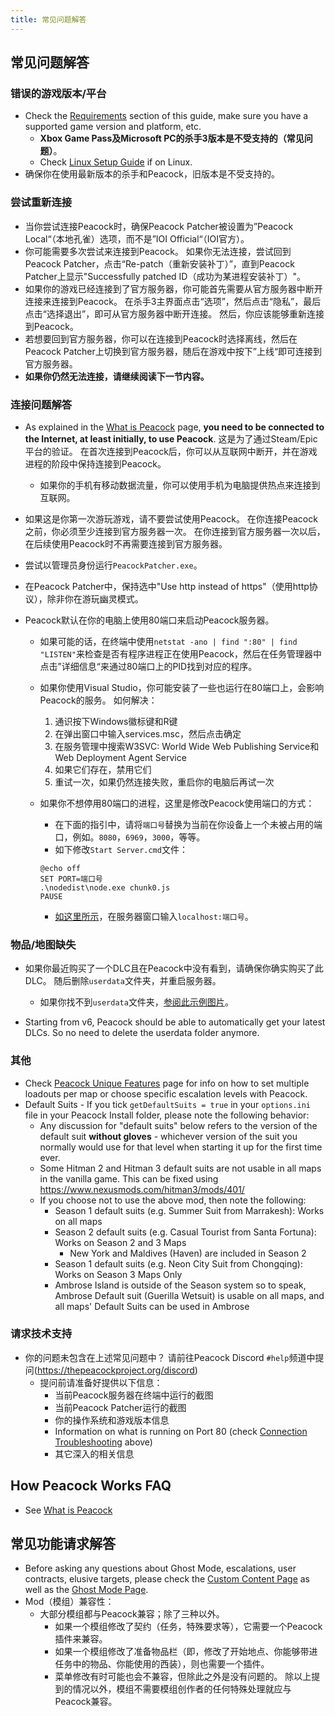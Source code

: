 ```yaml
---
title: 常见问题解答
---
```


## 常见问题解答

### 错误的游戏版本/平台

-   Check the [Requirements](./requirements.md) section of this guide, make sure you have a supported game version and platform, etc.
    -   **Xbox Game Pass及Microsoft PC的杀手3版本是不受支持的（常见问题）**。
    -   Check [Linux Setup Guide](../guides/./linux-setup.md) if on Linux.
-   确保你在使用最新版本的杀手和Peacock，旧版本是不受支持的。

### 尝试重新连接

-   当你尝试连接Peacock时，确保Peacock Patcher被设置为”Peacock Local“（本地孔雀）选项，而不是”IOI Official“（IOI官方）。
-   你可能需要多次尝试来连接到Peacock。 如果你无法连接，尝试回到Peacock Patcher，点击“Re-patch（重新安装补丁）”，直到Peacock Patcher上显示"Successfully patched ID（成功为某进程安装补丁）"。
-   如果你的游戏已经连接到了官方服务器，你可能首先需要从官方服务器中断开连接来连接到Peacock。 在杀手3主界面点击“选项”，然后点击“隐私”，最后点击“选择退出”，即可从官方服务器中断开连接。 然后，你应该能够重新连接到Peacock。
-   若想要回到官方服务器，你可以在连接到Peacock时选择离线，然后在Peacock Patcher上切换到官方服务器，随后在游戏中按下”上线“即可连接到官方服务器。
-   **如果你仍然无法连接，请继续阅读下一节内容。**

### 连接问题解答

-   As explained in the [What is Peacock](./what-is-peacock.md) page, **you need to be connected to the Internet, at least initially, to use Peacock**. 这是为了通过Steam/Epic平台的验证。 在首次连接到Peacock后，你可以从互联网中断开，并在游戏进程的阶段中保持连接到Peacock。
    -   如果你的手机有移动数据流量，你可以使用手机为电脑提供热点来连接到互联网。
-   如果这是你第一次游玩游戏，请不要尝试使用Peacock。 在你连接Peacock之前，你必须至少连接到官方服务器一次。 在你连接到官方服务器一次以后，在后续使用Peacock时不再需要连接到官方服务器。
-   尝试以管理员身份运行`PeacockPatcher.exe`。
-   在Peacock Patcher中，保持选中"Use http instead of https"（使用http协议），除非你在游玩幽灵模式。

-   Peacock默认在你的电脑上使用80端口来启动Peacock服务器。

    -   如果可能的话，在终端中使用`netstat -ano | find ":80" | find "LISTEN"`来检查是否有程序进程正在使用Peacock，然后在任务管理器中点击”详细信息“来通过80端口上的PID找到对应的程序。
    -   如果你使用Visual Studio，你可能安装了一些也运行在80端口上，会影响Peacock的服务。 如何解决：

        1. 通识按下Windows徽标键和R键
        2. 在弹出窗口中输入services.msc，然后点击确定
        3. 在服务管理中搜索W3SVC: World Wide Web Publishing Service和Web Deployment Agent Service
        4. 如果它们存在，禁用它们
        5. 重试一次，如果仍然连接失败，重启你的电脑后再试一次

    -   如果你不想停用80端口的进程，这里是修改Peacock使用端口的方式：
        -   在下面的指引中，请将`端口号`替换为当前在你设备上一个未被占用的端口，例如。`8080`，`6969`，`3000`，等等。
        -   如下修改`Start Server.cmd`文件：
        ```
        @echo off
        SET PORT=端口号
        .\nodedist\node.exe chunk0.js
        PAUSE
        ```
        -   [如这里所示](https://media.discordapp.net/attachments/839264571990343681/992523717869568050/unknown.png)，在服务器窗口输入`localhost:端口号`。

### 物品/地图缺失

-   如果你最近购买了一个DLC且在Peacock中没有看到，请确保你确实购买了此DLC。 随后删除`userdata`文件夹，并重启服务器。

    -   如果你找不到`userdata`文件夹，[参阅此示例图片](https://media.discordapp.net/attachments/833505136290299935/991071183732613200/unknown.png)。

-   Starting from v6, Peacock should be able to automatically get your latest DLCs. So no need to delete the userdata folder anymore.

### 其他

-   Check [Peacock Unique Features](../intel/loadout-profiles-elp.md) page for info on how to set multiple loadouts per map or choose specific escalation levels with Peacock.
-   Default Suits - If you tick `getDefaultSuits = true` in your `options.ini` file in your Peacock Install folder, please note the following behavior:
    -   Any discussion for "default suits" below refers to the version of the default suit **without gloves** - whichever version of the suit you normally would use for that level when starting it up for the first time ever.
    -   Some Hitman 2 and Hitman 3 default suits are not usable in all maps in the vanilla game. This can be fixed using https://www.nexusmods.com/hitman3/mods/401/
    -   If you choose not to use the above mod, then note the following:
        -   Season 1 default suits (e.g. Summer Suit from Marrakesh): Works on all maps
        -   Season 2 default suits (e.g. Casual Tourist from Santa Fortuna): Works on Season 2 and 3 Maps
            -   New York and Maldives (Haven) are included in Season 2
        -   Season 1 default suits (e.g. Neon City Suit from Chongqing): Works on Season 3 Maps Only
        -   Ambrose Island is outside of the Season system so to speak, Ambrose Default suit (Guerilla Wetsuit) is usable on all maps, and all maps' Default Suits can be used in Ambrose

### 请求技术支持

-   你的问题未包含在上述常见问题中？ 请前往Peacock Discord `#help`频道中提问(https://thepeacockproject.org/discord)
    -   提问前请准备好提供以下信息：
        -   当前Peacock服务器在终端中运行的截图
        -   当前Peacock Patcher运行的截图
        -   你的操作系统和游戏版本信息
        -   Information on what is running on Port 80 (check [Connection Troubleshooting](#connection-troubleshooting) above)
        -   其它深入的相关信息

## How Peacock Works FAQ

-   See [What is Peacock](./what-is-peacock.md)

## 常见功能请求解答

-   Before asking any questions about Ghost Mode, escalations, user contracts, elusive targets, please check the [Custom Content Page](.././custom-content.md) as well as the [Ghost Mode Page](.././ghost-mode.md).
-   Mod（模组）兼容性：
    -   大部分模组都与Peacock兼容；除了三种以外。
        -   如果一个模组修改了契约（任务，特殊要求等），它需要一个Peacock插件来兼容。
        -   如果一个模组修改了准备物品栏（即，修改了开始地点、你能够带进任务中的物品、你能使用的西装），则也需要一个插件。
        -   菜单修改有时可能也会不兼容，但除此之外是没有问题的。 除以上提到的情况以外，模组不需要模组创作者的任何特殊处理就应与Peacock兼容。

